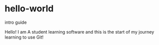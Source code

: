 # hello-world
intro guide

Hello! I am A student learning software and this is the start of my journey learning to use Git!
